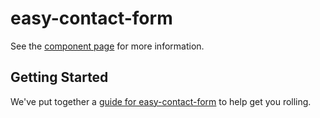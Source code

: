 # easy-contact-form

See the [component page](http://DinethH.github.io/easy-contact-form) for more information.

## Getting Started

We've put together a [guide for easy-contact-form](http://www.polymer-project.org/docs/start/reusableelements.html) to help get you rolling.
